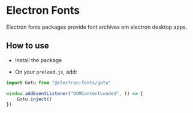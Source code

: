 # Electron Fonts

Electron fonts packages provide font archives em electron desktop apps.

## How to use

* Install the package

* On your `preload.js`, add:

```ts
import Gotu from "@electron-fonts/gotu"

window.addEventListener("DOMContentLoaded", () => {
    Gotu.inject()
})
```